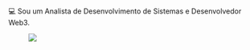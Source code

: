 💻 Sou um Analista de Desenvolvimento de Sistemas e Desenvolvedor Web3.

<figure>
  <img src="https://wakatime.com/share/@marilzon/f3dca2f5-9f42-4273-bd2f-037074cd029f.svg">
</figure>
